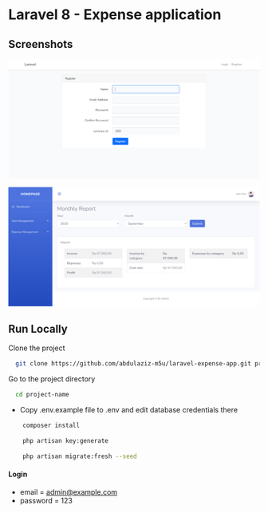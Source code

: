 # Laravel 8 - Expense application

## Screenshots

![preview img](/preview.png)

![preview img](/preview2.png)

## Run Locally

Clone the project

```bash
  git clone https://github.com/abdulaziz-m5u/laravel-expense-app.git project-name
```

Go to the project directory

```bash
  cd project-name
```

-   Copy .env.example file to .env and edit database credentials there

```bash
    composer install
```

```bash
    php artisan key:generate
```

```bash
    php artisan migrate:fresh --seed
```

#### Login

-   email = admin@example.com
-   password = 123
